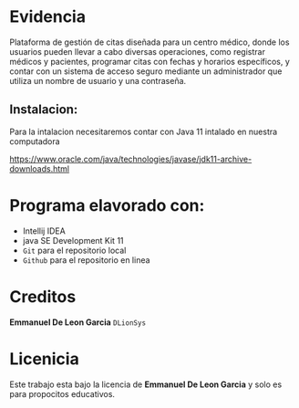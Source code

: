 # Evidencia
Plataforma de gestión de citas diseñada para un centro médico, donde los usuarios pueden llevar a cabo diversas operaciones, como registrar médicos y pacientes, programar citas con fechas y horarios específicos, y contar con un sistema de acceso seguro mediante un administrador que utiliza un nombre de usuario y una contraseña.
## Instalacion:
Para la intalacion necesitaremos contar con Java 11 intalado en nuestra computadora

https://www.oracle.com/java/technologies/javase/jdk11-archive-downloads.html 

# Programa elavorado con:
- Intellij IDEA
- java SE Development Kit 11
- `Git` para el repositorio local
- `Github` para el repositorio en linea

# Creditos
**Emmanuel De Leon Garcia** `DLionSys`

# Licenicia
Este trabajo esta bajo la licencia de **Emmanuel De Leon Garcia** y solo es para propocitos educativos.
